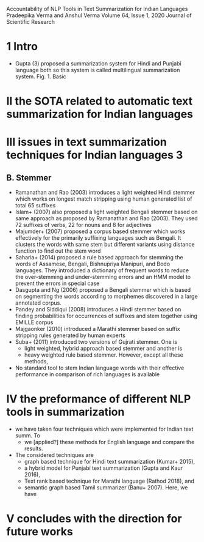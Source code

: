 Accountability of NLP Tools in Text Summarization for Indian Languages
Pradeepika Verma and Anshul Verma
Volume 64, Issue 1, 2020 Journal of Scientific Research

# 1 Intro

* Gupta (3) proposed a summarization system for Hindi and Punjabi language both
  so this system is called multilingual summarization system.  Fig. 1. Basic

# II the SOTA related to automatic text summarization for Indian languages

# III issues in text summarization techniques for Indian languages 3

## B. Stemmer

* Ramanathan and Rao (2003) introduces a light weighted Hindi stemmer which
  works on longest match stripping using human generated list of total 65
  suffixes
* Islam+ (2007) also proposed a light weighted Bengali stemmer based on same
  approach as proposed by Ramanathan and Rao (2003). They used 72 suffixes of
  verbs, 22 for nouns and 8 for adjectives
* Majumder+ (2007) proposed a corpus based stemmer which works effectively for
  the primarily suffixing languages such as Bengali. It clusters the words with
  same stem but different variants using distance function to find out the stem
  word
* Saharia+ (2014) proposed a rule based approach for stemming the words of
  Assamese, Bengali, Bishnupriya Manipuri, and Bodo languages. They introduced a
  dictionary of frequent words to reduce the over-stemming and under-stemming
  errors and an HMM model to prevent the errors in special case
* Dasgupta and Ng (2006) proposed a Bengali stemmer which is based on segmenting
  the words according to morphemes discovered in a large annotated corpus.
* Pandey and Siddiqui (2008) introduces a Hindi stemmer based on finding
  probabilities for occurrences of suffixes and stem together using EMILLE
  corpus
* Majgaonker (2010) introduced a Marathi stemmer based on suffix stripping rules
  generated by human experts
* Suba+ (2011) introduced two versions of Gujrati stemmer.  One is
  * light weighted, hybrid approach based stemmer and another is
  * heavy weighted rule based stemmer. However, except all these methods,
* No standard tool to stem Indian language words with their effective
  performance in comparison of rich languages is available

# IV the preformance of different NLP tools in summarization

* we have taken four techniques which were implemented for Indian text summ. To
  * we [applied?] these methods for English language and compare the results.
* The considered techniques are
  * graph based technique for Hindi text summarization (Kumar+ 2015),
  * a hybrid model for Punjabi text summarization (Gupta and Kaur 2016),
  * Text rank based technique for Marathi language (Rathod 2018), and
  * semantic graph based Tamil summarizer (Banu+  2007). Here, we have

# V concludes with the direction for future works
